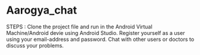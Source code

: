 # Aarogya_chat

STEPS :
Clone the project file and run in the Android Virtual Machine/Android devie using Android Studio.
Register yourself as a user using your email-address and password.
Chat with other users or doctors to discuss your problems.


